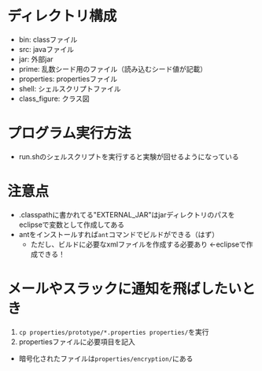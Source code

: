 # ディレクトリ構成
- bin: classファイル
- src: javaファイル
- jar: 外部jar
- prime: 乱数シード用のファイル（読み込むシード値が記載）
- properties: propertiesファイル
- shell: シェルスクリプトファイル
- class_figure: クラス図

# プログラム実行方法
- run.shのシェルスクリプトを実行すると実験が回せるようになっている

# 注意点
- .classpathに書かれてる"EXTERNAL_JAR"はjarディレクトリのパスをeclipseで変数として作成してある
- antをインストールすれば```ant```コマンドでビルドができる（はず）
    - ただし、ビルドに必要なxmlファイルを作成する必要あり ←eclipseで作成できる！

# メールやスラックに通知を飛ばしたいとき
1. ```cp properties/prototype/*.properties properties/```を実行
2. propertiesファイルに必要項目を記入

- 暗号化されたファイルは```properties/encryption/```にある